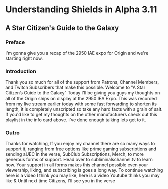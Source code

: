 # Understanding Shields in Alpha 3.11
## A Star Citizen's Guide to the Galaxy

### Preface
I'm gonna give you a recap of the 2950 IAE expo for Origin and we're starting right now.

### Introduction
Thank you so much for all of the support from Patrons, Channel Members, and Twitch Subscribers that make this possible. Welcome to "A Star Citizen’s Guide to the Galaxy" Today I'll be giving you guys my thoughts on all of the Origin ships on display at the 2950 IEA Expo. This was recorded from my live stream earlier today with some fast forwarding to shorten its length, it is completely unscripted so take any hard facts with a grain of salt. If you'd like to get my thoughts on the other manufacturers check out this playlist in the info card above. I've done enough talking lets get to it.

### Outro
Thanks for watching, If you enjoy my channel there are so many ways to support it, ranging from free options like prime gaming subscriptions and sending aUEC in the verse, SubClub Subscriptions, Merch, to more generous forms of support. Head over to subliminalschannel.tv to learn how. Your support in all forms makes this channel possible even your viewership, liking, and subscribing is goes a long way. To continue watching here is a video I think you may like, here is a video Youtube thinks you may like & Until next time Citizens, I'll see you in the verse  
